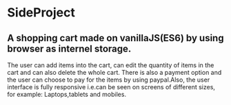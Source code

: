 # SideProject
## A shopping cart made on vanillaJS(ES6) by using browser as internel storage.
The user can add items into the cart, can edit the quantity of items in the cart and can also delete the whole cart. There is also a payment option and the user can choose to pay for the items by using paypal.Also, the user interface is fully responsive i.e.can be seen on screens of different sizes, for example: Laptops,tablets and mobiles.
